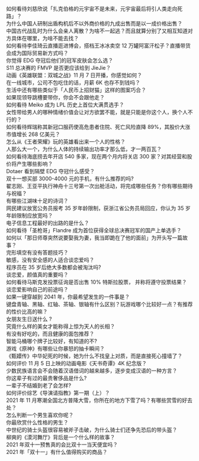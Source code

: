 如何看待刘慈欣说「扎克伯格的元宇宙不是未来，元宇宙最后将引人类走向死路」？  
为什么中国人研制出盾构机后不以外商价格的九成出售而是以一成价格出售？  
中国古代战乱时为什么会亲人离散？为啥不一起逃？而且就算分别了又相互知道对方具体在哪里，为啥不能去找？  
如何看待李佳琦云直播逛进博会，搭档王冰冰卖空 12 万罐阿富汗松子？直播带货会成为国际贸易新方式吗？  
你觉得 EDG 夺冠后他们的冠军皮肤会怎么选？  
S11 总决赛的 FMVP 是否更应该给到 JieJie？  
动画《英雄联盟：双城之战》11 月 7 日开播，你感觉如何？  
在一线城市，公司不包吃住的话，月薪 6K 也存不到钱吗？  
生活中还有哪些类似于「人民币上招财猫」这样的图案巧合？  
如果现领导跳槽要带你，你会不会跟他走？  
如何看待 Meiko 成为 LPL 历史上首位大满贯选手？  
女性带给男人的哪种情绪价值会让对方欲罢不能，就是只能是你这个人，换个人不行的？  
如何看待辉瑞称其新冠口服药使高危患者住院、死亡风险直降 89%，其股价大涨市值增长 268 亿美元？  
怎么从《王者荣耀》玩的英雄看出来一个人的性格？  
人那么大一个，为什么人体的持续输出功率才那么低，才一两百瓦？  
如何看待海底捞去年开店 540 多家，现在两个月内将关店 300 家？对其经营和股价将产生哪些影响？  
Dotaer 看到隔壁 EDG 夺冠什么感受？  
双十一想买部 3000-4000 元的手机，有什么推荐的吗?  
翟志刚、王亚平执行神舟十三号第一次出舱活动，将完成哪些任务？你有哪些期待与祝福？  
有哪些江湖味十足的诗词？  
网民建议放宽公务员报考 35 岁年龄限制，获浙江省公务员局回应，你认为 35 岁年龄限制应放宽吗？  
电子信息工程最好的出路的是什么？  
如何看待「圣枪哥」Flandre 成为首位获得全球总决赛冠军的国产上单选手？  
如何以「那日师尊突然说要娶我为妻，我当即跪在了他的面前」为开头写一篇故事？  
完形填空有没有答题技巧？  
敏感，没有安全感的人适合谈恋爱吗？  
程序员在 35 岁后绝大多数都会被淘汰吗?  
谈恋爱，颜值真的重要吗？  
如何看待马斯克发投票征询是否出售 10% 特斯拉股票， 并称将遵守投票结果？  
谈恋爱影响自己的前途吗？  
如果一键穿越到 2041 年，你最希望发生的一件事是？  
键盘青轴、黑轴、红轴、茶轴、银轴有什么区别？玩游戏哪个比较好一点？有推荐的性价比高的嘛？  
女朋友生日送什么 ?  
究竟什么样的美女才能称得上惊为天人的长相？  
有没有好吃的，而且健康的面包推荐？  
智能马桶哪个牌子比较好，有知道的不?  
游戏《原神》有哪些让你暴怒的抽卡瞬间？  
《甄嬛传》中华妃死的时候，她为什么不找皇上对质，而是直接死心撞墙了？  
如何评价 11 月 5 日上映的动画电影《天书奇谭》4K 纪念版？  
少数民族语言会不会随着汉语借词的越来越多，逐步变成汉语的一种方言？  
你这辈子有过的最贵奢侈品是什么?  
一辈子不结婚到老了会怎样?  
如何评价综艺《导演请指教》第一期（上）？  
2021 年 11 月寒潮全国北方普降大雪，你所在的地方下雪了吗？有哪些赏雪的好去处？  
怎么判断一个男生喜欢你呢？  
你最欣赏什么性格的男生？  
中世纪的骑士头盔很容易被斧子击破，为什么骑士们还争先恐后的带头盔？  
柳爽的《漠河舞厅》背后是一个什么样的故事？  
2021 年双十一预售真的会比双十一当天便宜吗？  
2021 年「双十一」有什么值得购买的商品？  
